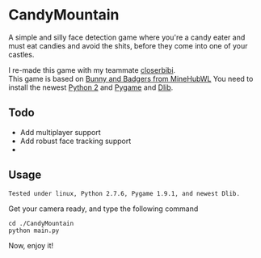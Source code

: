 # CandyMountain
A simple and silly face detection game where you're a candy eater and must eat candies and avoid the shits, before they come into one of your castles.

I re-made this game with my teammate [closerbibi](https://github.com/closerbibi).    
This game is based on [Bunny and Badgers from MineHubWL](https://github.com/MineHubWL/bunny-badgers)
You need to install the newest [Python 2](https://www.python.org/) and [Pygame](http://pygame.org/) and [Dlib](http://dlib.net/).    

## Todo
* Add multiplayer support
* Add robust face tracking support
* 

## Usage

`Tested under linux, Python 2.7.6, Pygame 1.9.1, and newest Dlib.`

Get your camera ready, and type the following command
```
cd ./CandyMountain
python main.py
```

Now, enjoy it!
